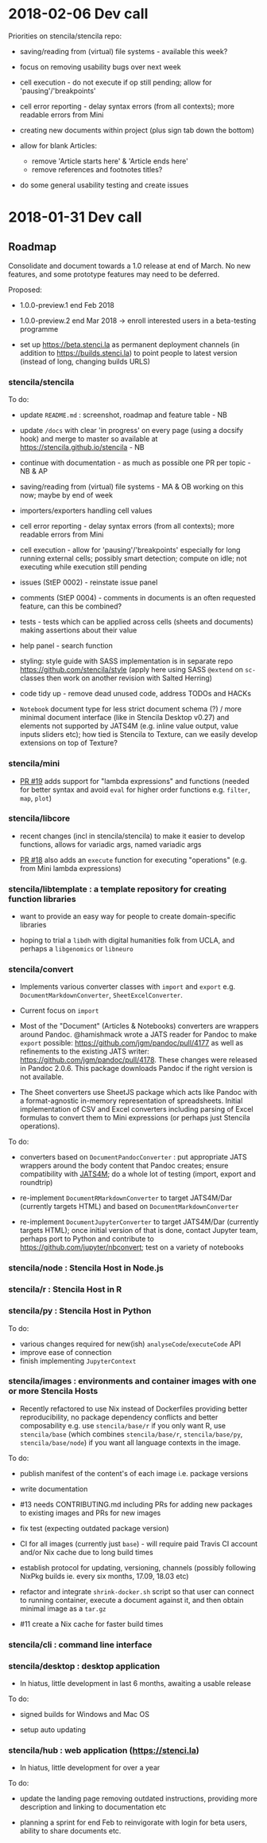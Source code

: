 # 2018-02-06 Dev call

Priorities on stencila/stencila repo:

- saving/reading from (virtual) file systems - available this week?

- focus on removing usability bugs over next week

- cell execution - do not execute if op still pending; allow for 'pausing'/'breakpoints'

- cell error reporting - delay syntax errors (from all contexts); more readable errors from Mini

- creating new documents within project (plus sign tab down the bottom)

- allow for blank Articles:
    - remove 'Article starts here' & 'Article ends here'
    - remove references and footnotes titles?

- do some general usability testing and create issues


# 2018-01-31 Dev call

## Roadmap

Consolidate and document towards a 1.0 release at end of March. No new features, and some prototype features may need to be deferred.

Proposed:

- 1.0.0-preview.1 end Feb 2018

- 1.0.0-preview.2 end Mar 2018 -> enroll interested users in a beta-testing programme

- set up https://beta.stenci.la as permanent deployment channels (in addition to https://builds.stenci.la) to point people to latest version (instead of long, changing builds URLS)


### stencila/stencila

To do:

* update `README.md` :  screenshot, roadmap and feature table - NB

* update `/docs` with clear 'in progress' on every page (using a docsify hook) and merge to master so available at https://stencila.github.io/stencila - NB

* continue with documentation - as much as possible one PR per topic - NB & AP

- saving/reading from (virtual) file systems - MA & OB working on this now; maybe by end of week

- importers/exporters handling cell values

- cell error reporting - delay syntax errors (from all contexts); more readable errors from Mini

- cell execution - allow for 'pausing'/'breakpoints' especially for long running external cells; possibly smart detection; compute on idle; not executing while execution still pending

- issues (StEP 0002) - reinstate issue panel

- comments (StEP 0004) - comments in documents is an often requested feature, can this be combined?

- tests - tests which can be applied across cells (sheets and documents) making assertions about their value

- help panel - search function

- styling: style guide with SASS implementation is in separate repo https://github.com/stencila/style (apply here using SASS `@extend` on `sc-` classes then work on another revision with Salted Herring) 

- code tidy up - remove dead unused code, address TODOs and HACKs

- `Notebook` document type for less strict document schema (?) / more minimal document interface (like in Stencila Desktop v0.27) and elements not supported by JATS4M (e.g. inline value output, value inputs sliders etc); how tied is Stencila to Texture, can we easily develop extensions on top of Texture?

### stencila/mini

- [PR #19](https://github.com/stencila/mini/pull/19) adds support for "lambda expressions" and functions (needed for better syntax and avoid `eval` for higher order functions e.g. `filter`, `map`, `plot`)

### stencila/libcore

- recent changes (incl in stencila/stencila) to make it easier to develop functions, allows for variadic args, named variadic args

- [PR #18](https://github.com/stencila/libcore/pull/18) also adds an `execute` function for executing "operations" (e.g. from Mini lambda expressions)


### stencila/libtemplate : a template repository for creating function libraries

- want to provide an easy way for people to create domain-specific libraries

- hoping to trial a `libdh` with digital humanities folk from UCLA, and perhaps a `libgenomics` or `libneuro`


### stencila/convert

- Implements various converter classes with `import` and `export` e.g. `DocumentMarkdownConverter`, `SheetExcelConverter`. 

- Current focus on `import`

- Most of the "Document" (Articles & Notebooks) converters are wrappers around Pandoc. @hamishmack wrote a JATS reader for Pandoc to make `export` possible: https://github.com/jgm/pandoc/pull/4177 as well as refinements to the existing JATS writer: https://github.com/jgm/pandoc/pull/4178. These changes were released in Pandoc 2.0.6. This package downloads Pandoc if the right version is not available.

- The Sheet converters use SheetJS package which acts like Pandoc with a format-agnostic in-memory representation of spreadsheets. Initial implementation of CSV and Excel converters including parsing of Excel formulas to convert them to Mini expressions (or perhaps just Stencila operations).

To do:

* converters based on `DocumentPandocConverter` : put appropriate JATS wrappers around the body content that Pandoc creates; ensure compatibility with [JATS4M](https://github.com/substance/dar/blob/master/specs/JATS4M.md); do a whole lot of testing (import, export and roundtrip)

* re-implement `DocumentRMarkdownConverter` to target JATS4M/Dar (currently targets HTML) and based on `DocumentMarkdownConverter`

* re-implement `DocumentJupyterConverter` to target JATS4M/Dar (currently targets HTML); once initial version of that is done, contact Jupyter team, perhaps port to Python and contribute to https://github.com/jupyter/nbconvert; test on a variety of notebooks


### stencila/node : Stencila Host in Node.js
### stencila/r : Stencila Host in R
### stencila/py : Stencila Host in Python

To do:

- various changes required for new(ish) `analyseCode`/`executeCode` API
- improve ease of connection
- finish implementing `JupyterContext`

### stencila/images : environments and container images with one or more Stencila Hosts

- Recently refactored to use Nix instead of Dockerfiles providing better reproducibility, no package dependency conflicts and better composability e.g. use `stencila/base/r` if you only want R, use `stencila/base` (which combines `stencila/base/r`, `stencila/base/py`, `stencila/base/node`) if you want all language contexts in the image.

To do:

* publish manifest of the content's of each image i.e. package versions

* write documentation

* #13 needs CONTRIBUTING.md including PRs for adding new packages to existing images and PRs for new images

- fix test (expecting outdated package version)

- CI for all images (currently just `base`) - will require paid Travis CI account and/or Nix cache due to long build times

- establish protocol for updating, versioning, channels (possibly following NixPkg builds ie. every six months, 17.09, 18.03 etc)

- refactor and integrate `shrink-docker.sh` script so that user can connect to running container, execute a document against it, and then obtain minimal image as a `tar.gz`

- #11 create a Nix cache for faster build times


### stencila/cli : command line interface
### stencila/desktop : desktop application

- In hiatus, little development in last 6 months, awaiting a usable release

To do:

- signed builds for Windows and Mac OS

- setup auto updating


### stencila/hub : web application (https://stenci.la)

- In hiatus, little development for over a year

To do:

* update the landing page removing outdated instructions, providing more description and linking to documentation etc

- planning a sprint for end Feb to reinvigorate with login for beta users, ability to share documents etc.
